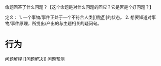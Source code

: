 命题回答了什么问题？【这个命题是对什么问题的回应？它是否是个好问题？】

定义：
	1. 一个事物/事件正处于一个不符合人类[[期望]]的状态。
	2. 想要知道对事物/事件原理，所提出/产出的与主题相关的疑问句。

# 行为
问题解释
[[问题解决]] 
问题预测